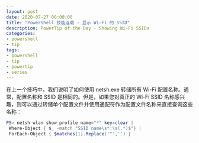 ```yaml
---
layout: post
date: 2020-07-27 00:00:00
title: "PowerShell 技能连载 - 显示 Wi-Fi 的 SSID"
description: PowerTip of the Day - Showing Wi-Fi SSIDs
categories:
- powershell
- tip
tags:
- powershell
- tip
- powertip
- series
---
```

在上一个技巧中，我们说明了如何使用 netsh.exe 转储所有 Wi-Fi 配置名称。通常，配置名称和 SSID 是相同的。但是，如果您对真正的 Wi-Fi SSID 名称感兴趣，则可以通过转储单个配置文件并使用通配符作为配置文件名称来直接查询这些名称：

```powershell
PS> netsh wlan show profile name="*" key=clear |
 Where-Object { $_ -match "SSID name\s*:\s(.*)$"} |
 ForEach-Object { $matches[1].Replace('"','') }
```

<!--本文国际来源：[Showing Wi-Fi SSIDs](https://community.idera.com/database-tools/powershell/powertips/b/tips/posts/showing-wi-fi-ssids)-->

